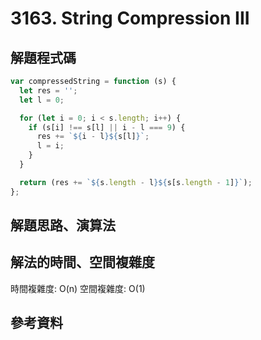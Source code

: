# 3163. String Compression III

## 解題程式碼

```javascript
var compressedString = function (s) {
  let res = '';
  let l = 0;

  for (let i = 0; i < s.length; i++) {
    if (s[i] !== s[l] || i - l === 9) {
      res += `${i - l}${s[l]}`;
      l = i;
    }
  }

  return (res += `${s.length - l}${s[s.length - 1]}`);
};
```

## 解題思路、演算法

## 解法的時間、空間複雜度

時間複雜度: O(n)
空間複雜度: O(1)

## 參考資料
